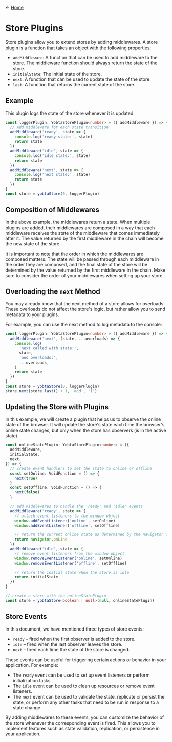 &larr; [Home](../../README.md)

# Store Plugins

Store plugins allow you to extend stores by adding middlewares. A store plugin is a function that takes an object with the following properties:

- `addMiddleware`: A function that can be used to add middleware to the store. The middleware function should always return the state of the store.
- `initialState`: The initial state of the store.
- `next`: A function that can be used to update the state of the store.
- `last`: A function that returns the current state of the store.

## Example

This plugin logs the state of the store whenever it is updated:

```ts
const loggerPlugin: YobtaStorePlugin<number> = ({ addMiddleware }) => {
  // Add middleware for each state transition
  addMiddleware('ready', state => {
    console.log('ready state:', state)
    return state
  })
  addMiddleware('idle', state => {
    console.log('idle state:', state)
    return state
  })
  addMiddleware('next', state => {
    console.log('next state:', state)
    return state
  })
}
const store = yobtaStore(0, loggerPlugin)
```

## Composition of Middlewares

In the above example, the middlewares return a state. When multiple plugins are added, their middlewares are composed in a way that each middleware receives the state of the middleware that comes immediately after it. The value returned by the first middleware in the chain will become the new state of the store.

It is important to note that the order in which the middlewares are composed matters. The state will be passed through each middleware in the order they are composed, and the final state of the store will be determined by the value returned by the first middleware in the chain. Make sure to consider the order of your middlewares when setting up your store.

## Overloading the `next` Method

You may already know that the next method of a store allows for overloads. These overloads do not affect the store's logic, but rather allow you to send metadata to your plugins.

For example, you can use the next method to log metadata to the console:

```ts
const loggerPlugin: YobtaStorePlugin<number> = ({ addMiddleware }) => {
  addMiddleware('next', (state, ...overloads) => {
    console.log(
      'next called with state:',
      state,
      'and overloads:',
      ...overloads,
    )
    return state
  })
}
const store = yobtaStore(0, loggerPlugin)
store.next(store.last() + 1, 'add', '1')
```

## Updating the Store with Plugins

In this example, we will create a plugin that helps us to observe the online state of the browser. It will update the store's state each time the browser's online state changes, but only when the store has observers (is in the active state).

```ts
const onlineStatePlugin: YobtaStorePlugin<number> = ({
  addMiddleware,
  initialState,
  next,
}) => {
  // create event handlers to set the state to online or offline
  const setOnline: VoidFunction = () => {
    next(true)
  }
  const setOffline: VoidFunction = () => {
    next(false)
  }

  // add middlewares to handle the 'ready' and 'idle' events
  addMiddleware('ready', state => {
    // attach event listeners to the window object
    window.addEventListener('online', setOnline)
    window.addEventListener('offline', setOffline)

    // return the current online state as determined by the navigator object
    return navigator.onLine
  })
  addMiddleware('idle', state => {
    // remove event listeners from the window object
    window.removeEventListener('online', setOnline)
    window.removeEventListener('offline', setOffline)

    // return the initial state when the store is idle
    return initialState
  })
}

// create a store with the onlineStatePlugin
const store = yobtaStore<boolean | null>(null, onlineStatePlugin)
```

## Store Events

In this document, we have mentioned three types of store events:

- `ready` – fired when the first observer is added to the store.
- `idle` – fired when the last observer leaves the store.
- `next` – fired each time the state of the store is changed.

These events can be useful for triggering certain actions or behavior in your application. For example:

- The `ready` event can be used to set up event listeners or perform initialization tasks.
- The `idle` event can be used to clean up resources or remove event listeners.
- The `next` event can be used to validate the state, replicate or persist the state, or perform any other tasks that need to be run in response to a state change.

By adding middlewares to these events, you can customize the behavior of the store whenever the corresponding event is fired. This allows you to implement features such as state validation, replication, or persistence in your application.
